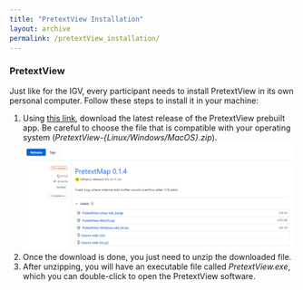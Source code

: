 ```yaml
---
title: "PretextView Installation"
layout: archive
permalink: /pretextView_installation/
---  
```


### PretextView 

Just like for the IGV, every participant needs to install PretextView in its own personal computer. Follow these steps to install it in your machine:  

1. Using [this link](https://github.com/wtsi-hpag/PretextView/releases), download the latest release of the PretextView prebuilt app. Be careful to choose the file that is compatible with your operating system (*PretextView-{Linux/Windows/MacOS}.zip*).  
    ![](/images/pretext_view_01.PNG)
2. Once the download is done, you just need to unzip the downloaded file. 
3. After unzipping, you will have an executable file called *PretextView.exe*, which you can double-click to open the PretextView software.
